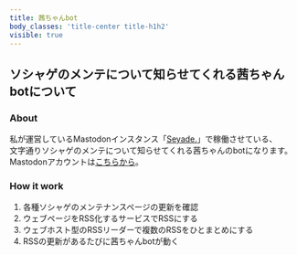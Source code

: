 ```yaml
---
title: 茜ちゃんbot
body_classes: 'title-center title-h1h2'
visible: true
---
```


## ソシャゲのメンテについて知らせてくれる茜ちゃんbotについて

### About
私が運営しているMastodonインスタンス「[Seyade.](https://seyade.net/)」で稼働させている、  
文字通りソシャゲのメンテについて知らせてくれる茜ちゃんのbotになります。  
Mastodonアカウントは[こちらから](https://42thz.one/MstdnAkane)。

### How it work
1. 各種ソシャゲのメンテナンスページの更新を確認
1. ウェブページをRSS化するサービスでRSSにする
1. ウェブホスト型のRSSリーダーで複数のRSSをひとまとめにする
1. RSSの更新があるたびに茜ちゃんbotが動く

